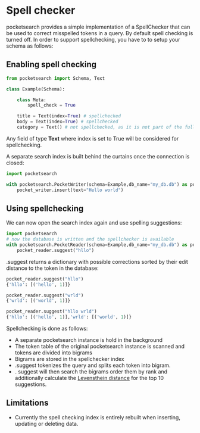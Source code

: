 # Spell checker

pocketsearch provides a simple implementation of a SpellChecker that can be used to 
correct misspelled tokens in a query. By default spell checking is turned off.
In order to support spellchecking, you have to to setup your schema as follows:

## Enabling spell checking

```Python
from pocketsearch import Schema, Text

class Example(Schema):

    class Meta:
        spell_check = True

    title = Text(index=True) # spellchecked
    body = Text(index=True) # spellchecked
    category = Text() # not spellchecked, as it is not part of the fulltext-search index

```

Any field of type **Text** where index is set to True will be considered for spellchecking.

A separate search index is built behind the curtains once the connection is closed:

```Python
import pocketsearch

with pocketsearch.PocketWriter(schema=Example,db_name="my_db.db") as pocket_writer:
    pocket_writer.insert(text="Hello world")
```

## Using spellchecking

We can now open the search index again and use spelling suggestions:

```Python
import pocketsearch
# now the database is written and the spellchecker is available
with pocketsearch.PocketReader(schema=Example,db_name="my_db.db") as pocket_reader
    pocket_reader.suggest("hllo") 
```

.suggest returns a dictionary with possible corrections sorted by their edit distance 
to the token in the database:

```Python
pocket_reader.suggest("hllo")
{'hllo': [('hello', 1)]}
```

```Python
pocket_reader.suggest("wrld") 
{'wrld': [('world', 1)]}
```

```Python
pocket_reader.suggest("hllo wrld")
{'hllo': [('hello', 1)],'wrld': [('world', 1)]}
```

Spellchecking is done as follows:

* A separate pocketsearch instance is hold in the background 
* The token table of the original pocketsearch instance is scanned and tokens are divided into bigrams
* Bigrams are stored in the spellchecker index
* .suggest tokenizes the query and splits each token into bigram.
* . suggest will then search the bigrams order them by rank and additionally calculate the [Levensthein distance](https://en.wikipedia.org/wiki/Levenshtein_distance) for the top 10 suggestions.

## Limitations

* Currently the spell checking index is entirely rebuilt when inserting, updating or 
deleting data.



